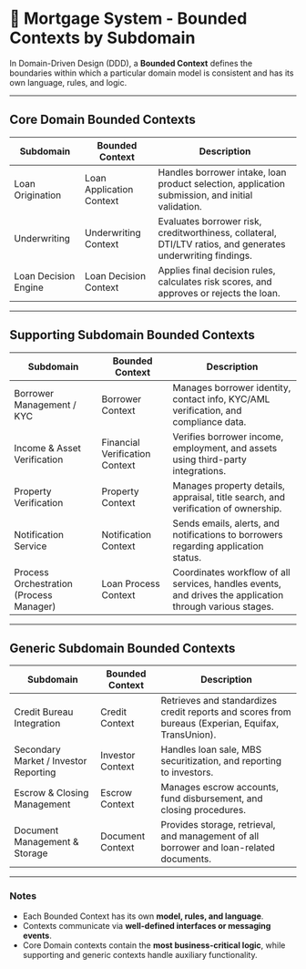 # 📌 Mortgage System - Bounded Contexts by Subdomain

In Domain-Driven Design (DDD), a **Bounded Context** defines the boundaries within which a particular domain model is consistent and has its own language, rules, and logic.

---

## **Core Domain Bounded Contexts**

| **Subdomain** | **Bounded Context** | **Description** |
|---------------|------------------|----------------|
| Loan Origination | Loan Application Context | Handles borrower intake, loan product selection, application submission, and initial validation. |
| Underwriting | Underwriting Context | Evaluates borrower risk, creditworthiness, collateral, DTI/LTV ratios, and generates underwriting findings. |
| Loan Decision Engine | Loan Decision Context | Applies final decision rules, calculates risk scores, and approves or rejects the loan. |

---

## **Supporting Subdomain Bounded Contexts**

| **Subdomain** | **Bounded Context** | **Description** |
|---------------|------------------|----------------|
| Borrower Management / KYC | Borrower Context | Manages borrower identity, contact info, KYC/AML verification, and compliance data. |
| Income & Asset Verification | Financial Verification Context | Verifies borrower income, employment, and assets using third-party integrations. |
| Property Verification | Property Context | Manages property details, appraisal, title search, and verification of ownership. |
| Notification Service | Notification Context | Sends emails, alerts, and notifications to borrowers regarding application status. |
| Process Orchestration (Process Manager) | Loan Process Context | Coordinates workflow of all services, handles events, and drives the application through various stages. |

---

## **Generic Subdomain Bounded Contexts**

| **Subdomain** | **Bounded Context** | **Description** |
|---------------|------------------|----------------|
| Credit Bureau Integration | Credit Context | Retrieves and standardizes credit reports and scores from bureaus (Experian, Equifax, TransUnion). |
| Secondary Market / Investor Reporting | Investor Context | Handles loan sale, MBS securitization, and reporting to investors. |
| Escrow & Closing Management | Escrow Context | Manages escrow accounts, fund disbursement, and closing procedures. |
| Document Management & Storage | Document Context | Provides storage, retrieval, and management of all borrower and loan-related documents. |

---

### **Notes**
- Each Bounded Context has its own **model, rules, and language**.
- Contexts communicate via **well-defined interfaces or messaging events**.
- Core Domain contexts contain the **most business-critical logic**, while supporting and generic contexts handle auxiliary functionality.  

